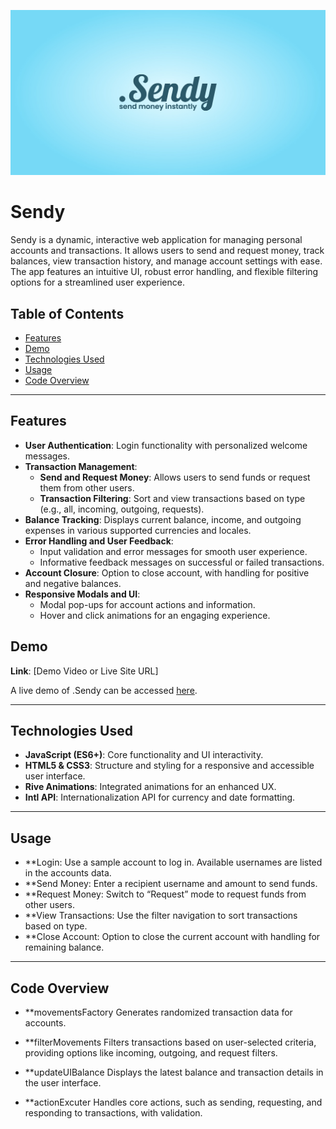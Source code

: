 ![Sendy](web-assets/sendy-og.jpg)

# Sendy

Sendy is a dynamic, interactive web application for managing personal accounts and transactions. It allows users to send and request money, track balances, view transaction history, and manage account settings with ease. The app features an intuitive UI, robust error handling, and flexible filtering options for a streamlined user experience.

## Table of Contents

- [Features](#features)
- [Demo](#demo)
- [Technologies Used](#technologies-used)
- [Usage](#usage)
- [Code Overview](#code-overview)

---

## Features

- **User Authentication**: Login functionality with personalized welcome messages.
- **Transaction Management**:
  - **Send and Request Money**: Allows users to send funds or request them from other users.
  - **Transaction Filtering**: Sort and view transactions based on type (e.g., all, incoming, outgoing, requests).
- **Balance Tracking**: Displays current balance, income, and outgoing expenses in various supported currencies and locales.
- **Error Handling and User Feedback**:
  - Input validation and error messages for smooth user experience.
  - Informative feedback messages on successful or failed transactions.
- **Account Closure**: Option to close account, with handling for positive and negative balances.
- **Responsive Modals and UI**:
  - Modal pop-ups for account actions and information.
  - Hover and click animations for an engaging experience.

## Demo

**Link**: [Demo Video or Live Site URL]

A live demo of .Sendy can be accessed [here](https://example.com).

---

## Technologies Used

- **JavaScript (ES6+)**: Core functionality and UI interactivity.
- **HTML5 & CSS3**: Structure and styling for a responsive and accessible user interface.
- **Rive Animations**: Integrated animations for an enhanced UX.
- **Intl API**: Internationalization API for currency and date formatting.

---

## Usage

- **Login: Use a sample account to log in. Available usernames are listed in the accounts data.
- **Send Money: Enter a recipient username and amount to send funds.
- **Request Money: Switch to “Request” mode to request funds from other users.
- **View Transactions: Use the filter navigation to sort transactions based on type.
- **Close Account: Option to close the current account with handling for remaining balance.

---

## Code Overview

- **movementsFactory
Generates randomized transaction data for accounts.

- **filterMovements
Filters transactions based on user-selected criteria, providing options like incoming, outgoing, and request filters.

- **updateUIBalance
Displays the latest balance and transaction details in the user interface.

- **actionExcuter
Handles core actions, such as sending, requesting, and responding to transactions, with validation.

